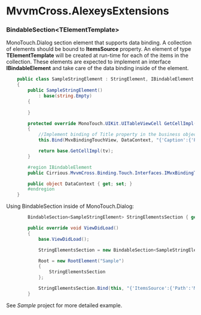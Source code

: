 <h1>MvvmCross.AlexeysExtensions</h1>

<h3>BindableSection&lt;TElementTemplate&gt;</h3>
MonoTouch.Dialog section element that supports data binding. 
A collection of elements should be bound to <strong>ItemsSource</strong> property. 
An element of type <strong>TElementTemplate</strong> will be created at run-time for each of the items in the collection. 
These elements are expected to implement an interface <strong>IBindableElement</strong> and take care of the data binding inside of the element. 

```c#
    public class SampleStringElement : StringElement, IBindableElement
    {
        public SampleStringElement()
            : base(string.Empty)
        {
            
        }

        protected override MonoTouch.UIKit.UITableViewCell GetCellImpl(MonoTouch.UIKit.UITableView tv)
        {
            //Implement binding of Title property in the business object to Caption propery of String Element
            this.Bind(MvxBindingTouchView, DataContext, "{'Caption':{'Path':'Title'}}");

            return base.GetCellImpl(tv);
        }

        #region IBindableElement
        public Cirrious.MvvmCross.Binding.Touch.Interfaces.IMvxBindingTouchView MvxBindingTouchView { get; set; }

        public object DataContext { get; set; }
        #endregion
    }
```

Using BindableSection inside of MonoTouch.Dialog:

```c#
        BindableSection<SampleStringElement> StringElementsSection { get; set; }

        public override void ViewDidLoad()
        {
            base.ViewDidLoad();

            StringElementsSection = new BindableSection<SampleStringElement>(this, "String Elements");

            Root = new RootElement("Sample")
            {
                StringElementsSection
            };

            StringElementsSection.Bind(this, "{'ItemsSource':{'Path':'MyObjects'}}");
        }
```

See <i>Sample</i> project for more detailed example.

